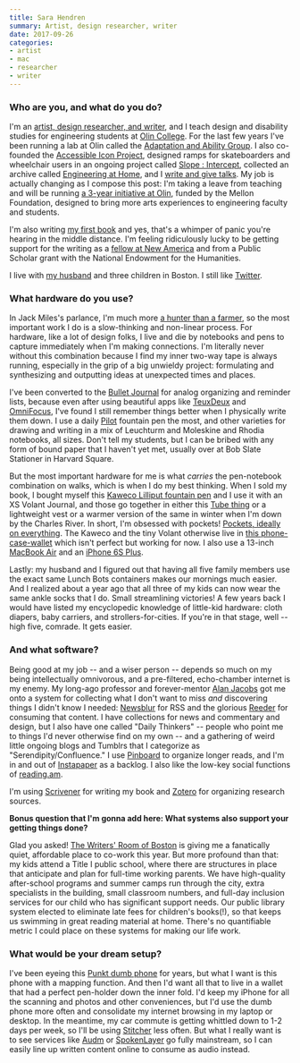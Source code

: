 ```yaml
---
title: Sara Hendren
summary: Artist, design researcher, writer
date: 2017-09-26
categories:
- artist
- mac
- researcher
- writer
---
```


### Who are you, and what do you do?

I'm an [artist, design researcher, and writer](https://ablersite.org/ "Sara's website."), and I teach design and disability studies for engineering students at [Olin College](http://www.olin.edu/ "A university in Massachusetts."). For the last few years I've been running a lab at Olin called the [Adaptation and Ability Group](http://aplusa.org/ "An adaptability tech group."). I also co-founded the [Accessible Icon Project](http://accessibleicon.org/ "A design activism site."), designed ramps for skateboarders and wheelchair users in an ongoing project called [Slope : Intercept](http://slopeintercept.org/ "A ramp project for skateboards and wheelchair users."), collected an archive called [Engineering at Home](http://engineeringathome.org/ "A website discussing what it actually means to be an engineer."), and I [write and give talks](https://sarahendren.com/ "Sarah's writing and talks website."). My job is actually changing as I compose this post: I'm taking a leave from teaching and will be running [a 3-year initiative at Olin](http://www.olin.edu/news-events/2017/mellon-foundation-supports-major-initiative-olin-college-better-integrate-stem/ "A post about Sara's STEM/arts integration initiative."), funded by the Mellon Foundation, designed to bring more arts experiences to engineering faculty and students.

I'm also writing [my first book](https://ablersite.org/2017/01/06/first-book/ "Sara's post about her book.") and yes, that's a whimper of panic you're hearing in the middle distance. I'm feeling ridiculously lucky to be getting support for the writing as a [fellow at New America](https://www.newamerica.org/ "A think tank and civic enterprise.") and from a Public Scholar grant with the National Endowment for the Humanities.

I live with [my husband](http://www.brianfunck.com/ "Brian's website.") and three children in Boston. I still like [Twitter](https://twitter.com/ablerism "Sara's Twitter account.").

### What hardware do you use?

In Jack Miles's parlance, I'm much more [a hunter than a farmer](http://www.crosscurrents.org/miles.htm "An article by Jack Miles about liberal arts on campus."), so the most important work I do is a slow-thinking and non-linear process. For hardware, like a lot of design folks, I live and die by notebooks and pens to capture immediately when I'm making connections. I'm literally never without this combination because I find my inner two-way tape is always running, especially in the grip of a big unwieldy project: formulating and synthesizing and outputting ideas at unexpected times and places. 

I've been converted to the [Bullet Journal][bullet-journal] for analog organizing and reminder lists, because even after using beautiful apps like [TeuxDeux][] and [OmniFocus][], I've found I still remember things better when I physically write them down. I use a daily [Pilot][metropolitan] fountain pen the most, and other varieties for drawing and writing in a mix of Leuchturm and Moleskine and Rhodia notebooks, all sizes. Don't tell my students, but I can be bribed with any form of bound paper that I haven't yet met, usually over at Bob Slate Stationer in Harvard Square. 

But the most important hardware for me is what *carries* the pen-notebook combination on walks, which is when I do my best thinking. When I sold my book, I bought myself this [Kaweco Lilliput fountain pen][liliput] and I use it with an XS Volant Journal, and those go together in either this [Tube thing][the-tube] or a lightweight vest or a warmer version of the same in winter when I'm down by the Charles River. In short, I'm obsessed with pockets! [Pockets, ideally on everything](https://elizabethsuzann.com/search?q=pockets&type=product "A search for 'pockets' on elizabethsuzann.com."). The Kaweco and the tiny Volant otherwise live in [this phone-case-wallet](https://www.etsy.com/au/listing/522344245/iphone-6s-iphone-6-s-plus-personalized "A phone case/wallet.") which isn't perfect but working for now. I also use a 13-inch [MacBook Air][macbook-air] and an [iPhone 6S Plus][iphone-6s-plus].

Lastly: my husband and I figured out that having all five family members use the exact same Lunch Bots containers makes our mornings much easier. And I realized about a year ago that all three of my kids can now wear the same ankle socks that I do. Small streamlining victories! A few years back I would have listed my encyclopedic knowledge of little-kid hardware: cloth diapers, baby carriers, and strollers-for-cities. If you're in that stage, well -- high five, comrade. It gets easier.

### And what software?

Being good at my job -- and a wiser person -- depends so much on my being intellectually omnivorous, and a pre-filtered, echo-chamber internet is my enemy. My long-ago professor and forever-mentor [Alan Jacobs](http://ayjay.org/ "Alan's website.") got me onto a system for collecting what I don't want to miss *and* discovering things I didn't know I needed: [Newsblur][] for RSS and the glorious [Reeder][reeder-ios] for consuming that content. I have collections for news and commentary and design, but I also have one called "Daily Thinkers" -- people who point me to things I'd never otherwise find on my own -- and a gathering of weird little ongoing blogs and Tumblrs that I categorize as "Serendipity/Confluence." I use [Pinboard](https://pinboard.in/u:ablerism "Sara's Pinboard account.") to organize longer reads, and I'm in and out of [Instapaper][] as a backlog. I also like the low-key social functions of [reading.am][reading].

I'm using [Scrivener][] for writing my book and [Zotero][] for organizing research sources.

**Bonus question that I'm gonna add here: What systems also support your getting things done?** 

Glad you asked! [The Writers' Room of Boston](http://www.writersroomofboston.org/ "A workspace in Boston.") is giving me a fanatically quiet, affordable place to co-work this year. But more profound than that: my kids attend a Title I public school, where there are structures in place that anticipate and plan for full-time working parents. We have high-quality after-school programs and summer camps run through the city, extra specialists in the building, small classroom numbers, and full-day inclusion services for our child who has significant support needs. Our public library system elected to eliminate late fees for children's books(!), so that keeps us swimming in great reading material at home. There's no quantifiable metric I could place on these systems for making our life work.

### What would be your dream setup?

I've been eyeing this [Punkt dumb phone][mp01] for years, but what I want is this phone with a mapping function. And then I'd want all that to live in a wallet that had a perfect pen-holder down the inner fold. I'd keep my iPhone for all the scanning and photos and other conveniences, but I'd use the dumb phone more often and consolidate my internet browsing in my laptop or desktop. In the meantime, my car commute is getting whittled down to 1-2 days per week, so I'll be using [Stitcher][] less often. But what I really want is to see services like [Audm][] or [SpokenLayer][] go fully mainstream, so I can easily line up written content online to consume as audio instead.

[audm]: https://www.audm.com/ "An audio story service."
[bullet-journal]: https://bulletjournal.com/ "An organisational notebook."
[instapaper]: http://web.archive.org/web/20221226091924/https://www.instapaper.com/ "A web tool for saving pages to read later."
[iphone-6s-plus]: https://en.wikipedia.org/wiki/IPhone_6s_Plus "A large smartphone."
[liliput]: https://www.jetpens.com/Kaweco-Liliput-Fountain-Pen-Eco-Brass-Extra-Fine-Nib/pd/13696 "A fountain pen."
[macbook-air]: https://www.apple.com/macbook-air/ "A very thin laptop."
[metropolitan]: https://www.jetpens.com/Pilot-Metropolitan-Fountain-Pen-Black-Plain-Fine-Nib/pd/12075 "A fountain pen."
[mp01]: https://www.punkt.ch/en/products/mp01-mobile-phone/ "A mobile phone just for calls and texting."
[newsblur]: http://www.newsblur.com/ "An online feed reader."
[omnifocus]: https://www.omnigroup.com/omnifocus/ "Task management software for the Mac."
[reading]: http://web.archive.org/web/20220701003848/https://www.reading.am/ "A service to keep track of what you're reading online."
[reeder-ios]: https://reederapp.com/ios/ "A Google Reader client for iOS."
[scrivener]: http://literatureandlatte.com/scrivener.php "A Mac text editor aimed at writers."
[spokenlayer]: https://www.spokenlayer.com/ "An audio distribution and analytics platform."
[stitcher]: https://www.stitcher.com/ "An on-demand radio service."
[teuxdeux]: https://teuxdeux.com/ "A simple, classy to-do web application."
[the-tube]: https://www.thetubewaistband.com "A waistband with pockets."
[zotero]: https://www.zotero.org/ "A research tool."
